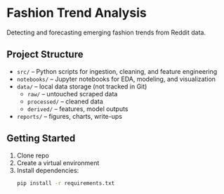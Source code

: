 # Fashion Trend Analysis

Detecting and forecasting emerging fashion trends from Reddit data.

## Project Structure
- `src/` – Python scripts for ingestion, cleaning, and feature engineering
- `notebooks/` – Jupyter notebooks for EDA, modeling, and visualization
- `data/` – local data storage (not tracked in Git)
  - `raw/` – untouched scraped data
  - `processed/` – cleaned data
  - `derived/` – features, model outputs
- `reports/` – figures, charts, write-ups

## Getting Started
1. Clone repo
2. Create a virtual environment
3. Install dependencies:  
   ```bash
   pip install -r requirements.txt


